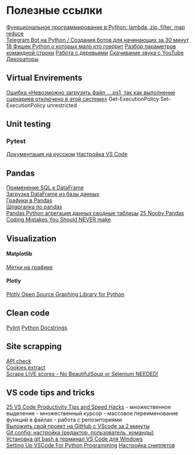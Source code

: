 # Полезные ссылки
[Функциональное программирование в Python: lambda, zip, filter, map reduce](http://pythonicway.com/python-functinal-programming)<br>
[Telegram Bot на Python / Создания ботов для начинающих за 30 минут](https://youtu.be/HodO2eBEz_8)
[18 Фишек Python о которых мало кто говорит](https://youtu.be/5yrit_XDgOQ)
[Разбор параметров командной строки](https://jenyay.net/Programming/Argparse)
[Работа с деревьями](https://anytree.readthedocs.io/en/latest/index.html)
[Скачивание звука с YouTube](https://www.youtube.com/watch?v=H8RBMVTBYGw&list=WL&index=15)
[Декораторы](https://habr.com/ru/company/wunderfund/blog/657355/)

## Virtual Envirements
[Ошибка «Невозможно загрузить файл ….ps1, так как выполнение сценариев отключено в этой системе»](https://zawindows.ru/решение-проблемы-невозможно-загруз/)
Get-ExecutionPolicy
Set-ExecutionPolicy unrestricted

## Unit testing
### Pytest
[Документация на русском](https://pytest-docs-ru.readthedocs.io/ru/latest/contents.html#toc)
[Настройка VS Code](https://code.visualstudio.com/docs/python/testing)

## Pandas
[Применение SQL к DataFrame](https://towardsdatascience.com/how-to-use-sql-in-pandas-62d8a0f6341)<br>
[Загрузка DataFrame из базы данных](https://medium.com/analytics-vidhya/importing-data-from-a-mysql-database-into-pandas-data-frame-a06e392d27d7)<br>
[Графики в Pandas](https://python-scripts.com/plot-with-pandas)<br>
[Шпаргалка по pandas](https://habr.com/ru/company/ruvds/blog/494720/)<br>
[Pandas Python агрегация данных сводные таблицы](https://youtu.be/3FKTUa7y7jQ)
[25 Nooby Pandas Coding Mistakes You Should NEVER make](https://youtu.be/_gaAoJBMJ_Q)

## Visualization
#### Matplotlib
[Метки на графике](https://linuxhint.com/labels-matplotlib/)
#### Plotly
[Plotly Open Source Graphing Library for Python](https://plotly.com/python/)

## Clean code
[Pylint](https://pylint.pycqa.org/en/latest/)
[Python Docstrings](https://www.programiz.com/python-programming/docstrings)

## Site scrapping
[API check](https://youtu.be/DqtlR0y0suo)<br>
[Cookies extract](https://youtu.be/G7s0eGOaRPE)<br>
[Scrape LIVE scores - No BeautifulSoup or Selenium NEEDED!](https://youtu.be/hV5k1XbcZXA)

## VS code tips and tricks
[25 VS Code Productivity Tips and Speed Hacks](https://youtu.be/ifTF3ags0XI)
    - множественное выделение
    - множественный курсор
    - массовое переименование функций в файлах
    - работа с репозиториями<br>
[Выложить свой проект на GitHub c VScode за 2 минуты](https://www.youtube.com/watch?v=rGMdtlAMmE0)<br>
[Git config: настройка (редактор, пользователь, команды)](https://youtu.be/6k8pNsCLtFI)<br>
[Установка git bash в терминал VS Code для Windows](https://youtu.be/6HEB72EczL8)<br>
[Setting Up VSCode For Python Programming](https://www.youtube.com/watch?v=W--_EOzdTHk&list=WL&index=21)
[Настройка сниппетов](https://snippet-generator.app/?description=try_exp&tabtrigger=try&snippet=try%3A%0A++++pass%0Aexcept+Exception+as+e%3A%0A+++pass&mode=vscode)


